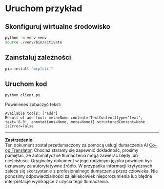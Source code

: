 <!--
CO_OP_TRANSLATOR_METADATA:
{
  "original_hash": "c3c28b090a54f59374677200e23a809e",
  "translation_date": "2025-10-06T16:04:45+00:00",
  "source_file": "03-GettingStarted/10-advanced/code/python/README.md",
  "language_code": "pl"
}
-->
# Uruchom przykład

## Skonfiguruj wirtualne środowisko

```sh
python -m venv venv
source ./venv/bin/activate
```

## Zainstaluj zależności

```sh
pip install "mcp[cli]"
```

## Uruchom kod

```sh
python client.py
```

Powinieneś zobaczyć tekst:

```text
Available tools: ['add']
Result of add tool: meta=None content=[TextContent(type='text', text='8.0', annotations=None, meta=None)] structuredContent=None isError=False
```

---

**Zastrzeżenie**:  
Ten dokument został przetłumaczony za pomocą usługi tłumaczenia AI [Co-op Translator](https://github.com/Azure/co-op-translator). Chociaż staramy się zapewnić dokładność, prosimy pamiętać, że automatyczne tłumaczenia mogą zawierać błędy lub nieścisłości. Oryginalny dokument w jego rodzimym języku powinien być uznawany za autorytatywne źródło. W przypadku informacji krytycznych zaleca się skorzystanie z profesjonalnego tłumaczenia przez człowieka. Nie ponosimy odpowiedzialności za jakiekolwiek nieporozumienia lub błędne interpretacje wynikające z użycia tego tłumaczenia.